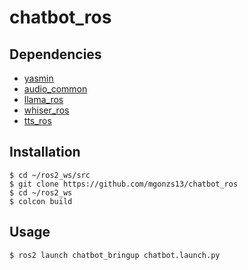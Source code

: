 # chatbot_ros

## Dependencies

- [yasmin](https://github.com/uleroboticsgroup/yasmin)
- [audio_common](https://github.com/mgonzs13/audio_common)
- [llama_ros](https://github.com/mgonzs13/llama_ros)
- [whiser_ros](https://github.com/mgonzs13/whisper_ros)
- [tts_ros](https://github.com/mgonzs13/tts_ros)

## Installation

```shell
$ cd ~/ros2_ws/src
$ git clone https://github.com/mgonzs13/chatbot_ros
$ cd ~/ros2_ws
$ colcon build
```

## Usage

```shell
$ ros2 launch chatbot_bringup chatbot.launch.py
```
